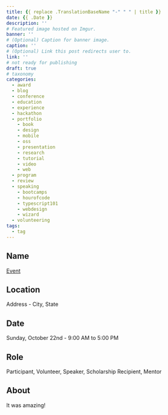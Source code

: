 ```yaml
---
title: {{ replace .TranslationBaseName "-" " " | title }}
date: {{ .Date }}
description: ''
# Featured image hosted on Imgur.
banner: ''
# (Optional) Caption for banner image.
caption: ''
# (Optional) Link this post redirects user to.
link: ''
# not ready for publishing
draft: true
# taxonomy
categories:
  - award
  - blog
  - conference
  - education
  - experience
  - hackathon
  - portfolio
    - book
    - design
    - mobile
    - oss
    - presentation
    - research
    - tutorial
    - video
    - web
  - program
  - review
  - speaking
    - bootcamps
    - hourofcode
    - typescript101
    - webdesign
    - wizard
  - volunteering
tags:
  - tag
---
```


## Name

[Event](//google.com)

## Location

Address - City, State

## Date

Sunday, October 22nd - 9:00 AM to 5:00 PM

## Role

Participant, Volunteer, Speaker, Scholarship Recipient, Mentor

## About

It was amazing!
